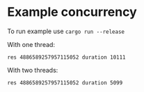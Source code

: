 # Example concurrency

To run example use `cargo run --release`

With one thread:
```
res 4886589257957115052 duration 10111
```

With two threads:
```
res 4886589257957115052 duration 5099
```

